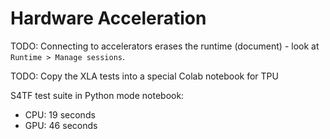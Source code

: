 # Hardware Acceleration

TODO: Connecting to accelerators erases the runtime (document) - look at `Runtime > Manage sessions`.

TODO: Copy the XLA tests into a special Colab notebook for TPU

S4TF test suite in Python mode notebook:
- CPU: 19 seconds
- GPU: 46 seconds
